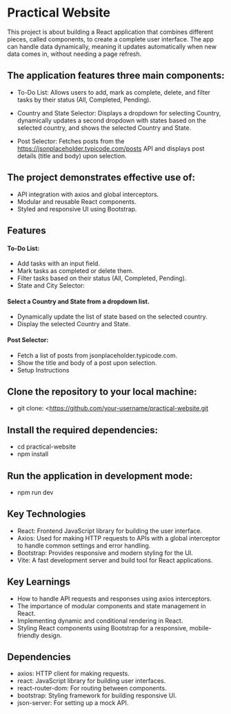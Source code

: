 # Practical Website

This project is about building a React application that combines different pieces, called components, to create a complete user interface. The app can handle data dynamically, meaning it updates automatically when new data comes in, without needing a page refresh.  


## The application features three main components:

- To-Do List: Allows users to add, mark as complete, delete, and filter tasks by their status (All, Completed, Pending).

- Country and State Selector: Displays a dropdown for selecting Country, dynamically updates a second dropdown with states based on the selected country, and shows the selected Country and State.

- Post Selector: Fetches posts from the https://jsonplaceholder.typicode.com/posts API and displays post details (title and body) upon selection.


## The project demonstrates effective use of:

- API integration with axios and global interceptors.
- Modular and reusable React components.
- Styled and responsive UI using Bootstrap.


## Features

#### To-Do List:

- Add tasks with an input field.
- Mark tasks as completed or delete them.
- Filter tasks based on their status (All, Completed, Pending).
- State and City Selector:


#### Select a Country and State from a dropdown list.

- Dynamically update the list of state based on the selected country.
- Display the selected Country and State.


#### Post Selector:

- Fetch a list of posts from jsonplaceholder.typicode.com.
- Show the title and body of a post upon selection.
- Setup Instructions


## Clone the repository to your local machine:

- git clone:  <https://github.com/your-username/practical-website.git


## Install the required dependencies:

- cd practical-website
- npm install


## Run the application in development mode:

- npm run dev


## Key Technologies

- React: Frontend JavaScript library for building the user interface.
- Axios: Used for making HTTP requests to APIs with a global interceptor to handle common settings and error handling.
- Bootstrap: Provides responsive and modern styling for the UI.
- Vite: A fast development server and build tool for React applications.


## Key Learnings

- How to handle API requests and responses using axios interceptors.
- The importance of modular components and state management in React.
- Implementing dynamic and conditional rendering in React.
- Styling React components using Bootstrap for a responsive, mobile-friendly design.


## Dependencies

- axios: HTTP client for making requests.
- react: JavaScript library for building user interfaces.
- react-router-dom: For routing between components.
- bootstrap: Styling framework for building responsive UI.
- json-server: For setting up a mock API.
